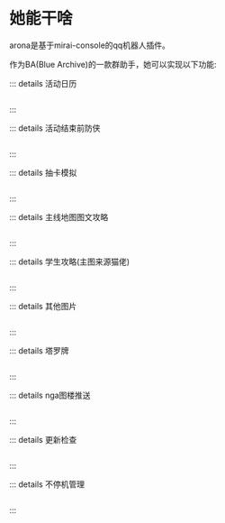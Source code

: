 # 她能干啥

arona是基于mirai-console的qq机器人插件。

作为BA(Blue Archive)的一款群助手，她可以实现以下功能:

::: details 活动日历

<img src="/image/guide/activity-calendar.png" alt="" />

:::

::: details 活动结束前防侠

<img src="/image/guide/activity-notify.png" alt="" />

:::

::: details 抽卡模拟

<img src="/image/guide/activity-calendar.png" alt="" />

:::

::: details 主线地图图文攻略

<img src="/image/guide/activity-calendar.png" alt="" />

:::

::: details 学生攻略(主图来源猫佬)

<img src="/image/guide/activity-calendar.png" alt="" />

:::

::: details 其他图片

<img src="/image/guide/activity-calendar.png" alt="" />

:::

::: details 塔罗牌

<img src="/image/guide/activity-calendar.png" alt="" />

:::

::: details nga图楼推送

<img src="/image/guide/activity-calendar.png" alt="" />

:::

::: details 更新检查

<img src="/image/guide/activity-calendar.png" alt="" />

:::

::: details 不停机管理

<img src="/image/guide/activity-calendar.png" alt="" />

:::
